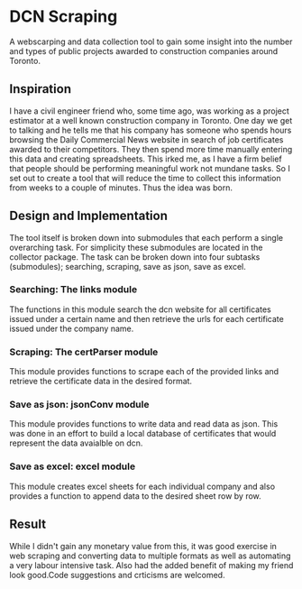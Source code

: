 # DCN Scraping 
A webscarping and data collection tool to gain some insight into the number and types of public projects awarded to construction companies around Toronto. 

## Inspiration
I have a civil engineer friend who, some time ago, was working as a project estimator at a well known construction company in Toronto. One day we get to talking and he tells me that his company has someone who spends hours browsing the Daily Commercial News website in search of job certificates awarded to their competitors. They then spend more time manually entering this data and creating spreadsheets. This irked me, as I have a firm belief that people should be performing meaningful work not mundane tasks. So I set out to create a tool that will reduce the time to collect this information from weeks to a couple of minutes. Thus the idea was born. 

## Design and Implementation 
The tool itself is broken down into submodules that each perform a single overarching task. For simplicity these submodules are located in the collector package. The task can be broken down into four subtasks (submodules); searching, scraping, save as json, save as excel. 

### Searching: The links module
The functions in this module search the dcn website for all certificates issued under a certain name and then retrieve the urls for each certificate issued under the company name. 

### Scraping: The certParser module
This module provides functions to scrape each of the provided links and retrieve the certificate data in the desired format. 

### Save as json: jsonConv module 
This module provides functions to write data and read data as json. This was done in an effort to build a local database of certificates that would represent the data avaialble on dcn. 

### Save as excel: excel module 
This module creates excel sheets for each individual company and also provides a function to append data to the desired sheet row by row. 

## Result
While I didn't gain any monetary value from this, it was good exercise in web scraping and converting data to multiple formats as well as automating a very labour intensive task. Also had the added benefit of making my friend look good.Code suggestions and crticisms are welcomed. 
